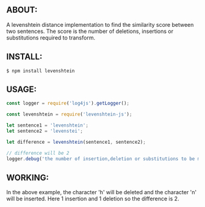 ## ABOUT: ##
  A levenshtein distance implementation to find the similarity score between two sentences. The score is the number of deletions, insertions or substitutions required to transform.

## INSTALL: ##

  `$ npm install levenshtein`

## USAGE: ##

```javascript
const logger = require('log4js').getLogger();

const levenshtein = require('levenshtein-js');

let sentence1 = 'levenshtein';
let sentence2 = 'levenstei';

let difference = levenshtein(sentence1, sentence2);

// difference will be 2
logger.debug('the number of insertion,deletion or substitutions to be made: '+difference);`
```
## WORKING: ##

 In the above example, the character 'h' will be deleted and the character 'n' will be inserted. Here 1 insertion and 1 deletion so the difference is 2.
